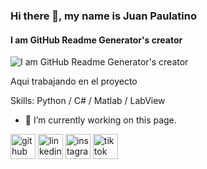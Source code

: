 ### Hi there 👋, my name is Juan Paulatino
#### I am GitHub Readme Generator's creator
![I am GitHub Readme Generator's creator](https://arturssmirnovs.github.io/github-profile-readme-generator/images/banner.png)

Aqui trabajando en el proyecto

Skills: Python / C# / Matlab / LabView

- 🔭 I’m currently working on this page. 


[<img src='https://cdn.jsdelivr.net/npm/simple-icons@3.0.1/icons/github.svg' alt='github' height='40'>](https://github.com/juan-paulatino)  [<img src='https://cdn.jsdelivr.net/npm/simple-icons@3.0.1/icons/linkedin.svg' alt='linkedin' height='40'>](https://www.linkedin.com/in/www.linkedin.com/in/juan-carlos-paulino-fonseca-gómez-73337b19/)  [<img src='https://cdn.jsdelivr.net/npm/simple-icons@3.0.1/icons/instagram.svg' alt='instagram' height='40'>](https://www.instagram.com/paulatino501/)  [<img src='https://cdn.jsdelivr.net/npm/simple-icons@3.0.1/icons/tiktok.svg' alt='tiktok' height='40'>](https://www.tiktok.com/@paulatino501)  
